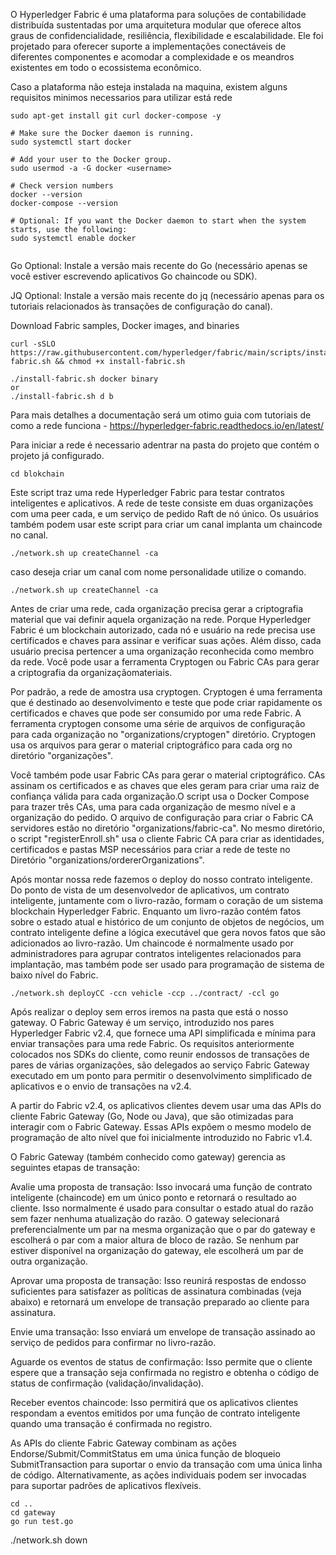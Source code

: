 O Hyperledger Fabric é uma plataforma para soluções de contabilidade distribuída sustentadas por uma arquitetura modular que oferece altos graus de confidencialidade, resiliência, flexibilidade e escalabilidade. Ele foi projetado para oferecer suporte a implementações conectáveis ​​de diferentes componentes e acomodar a complexidade e os meandros existentes em todo o ecossistema econômico.

Caso a plataforma não esteja instalada na maquina, existem alguns requisitos minimos necessarios para utilizar está rede
```
sudo apt-get install git curl docker-compose -y

# Make sure the Docker daemon is running.
sudo systemctl start docker

# Add your user to the Docker group.
sudo usermod -a -G docker <username>

# Check version numbers  
docker --version
docker-compose --version

# Optional: If you want the Docker daemon to start when the system starts, use the following:
sudo systemctl enable docker


```
Go Optional: Instale a versão mais recente do Go (necessário apenas se você estiver escrevendo aplicativos Go chaincode ou SDK).

JQ Optional: Instale a versão mais recente do jq (necessário apenas para os tutoriais relacionados às transações de configuração do canal).

Download Fabric samples, Docker images, and binaries

```
curl -sSLO https://raw.githubusercontent.com/hyperledger/fabric/main/scripts/install-fabric.sh && chmod +x install-fabric.sh

./install-fabric.sh docker binary
or
./install-fabric.sh d b
```

Para mais detalhes a documentação será um otimo guia com tutoriais de como a rede funciona -  <link>https://hyperledger-fabric.readthedocs.io/en/latest/</link>

Para iniciar a rede é necessario adentrar na pasta do projeto que contém o projeto já configurado. 
```
cd blokchain
```

Este script traz uma rede Hyperledger Fabric para testar contratos inteligentes  e aplicativos. A rede de teste consiste em duas organizações com uma peer cada, e um serviço de pedido Raft de nó único. Os usuários também podem usar este script para criar um canal implanta um chaincode no canal. 
```
./network.sh up createChannel -ca
```

caso deseja criar um canal com nome personalidade utilize o comando. 

```
./network.sh up createChannel -ca
```

Antes de criar uma rede, cada organização precisa gerar a criptografia material que vai definir aquela organização na rede. Porque Hyperledger Fabric é um blockchain autorizado, cada nó e usuário na rede precisa use certificados e chaves para assinar e verificar suas ações. Além disso, cada usuário precisa pertencer a uma organização reconhecida como membro da rede. Você pode usar a ferramenta Cryptogen ou Fabric CAs para gerar a criptografia da organizaçãomateriais.
 
Por padrão, a rede de amostra usa cryptogen. Cryptogen é uma ferramenta que é destinado ao desenvolvimento e teste que pode criar rapidamente os certificados e chaves que pode ser consumido por uma rede Fabric. A ferramenta cryptogen consome uma série de arquivos de configuração para cada organização no "organizations/cryptogen" diretório. Cryptogen usa os arquivos para gerar o material criptográfico para cada org no diretório "organizações".

Você também pode usar Fabric CAs para gerar o material criptográfico. CAs assinam os certificados e as chaves que eles geram para criar uma raiz de confiança válida para cada organização.O script usa o Docker Compose para trazer três CAs, uma para cada organização de mesmo nível e a organização do pedido. O arquivo de configuração para criar o Fabric CA servidores estão no diretório "organizations/fabric-ca". No mesmo diretório, o script "registerEnroll.sh" usa o cliente Fabric CA para criar as identidades, certificados e pastas MSP necessários para criar a rede de teste no Diretório "organizations/ordererOrganizations".

Após montar nossa rede fazemos o deploy do nosso contrato inteligente. Do ponto de vista de um desenvolvedor de aplicativos, um contrato inteligente, juntamente com o livro-razão, formam o coração de um sistema blockchain Hyperledger Fabric. Enquanto um livro-razão contém fatos sobre o estado atual e histórico de um conjunto de objetos de negócios, um contrato inteligente define a lógica executável que gera novos fatos que são adicionados ao livro-razão. Um chaincode é normalmente usado por administradores para agrupar contratos inteligentes relacionados para implantação, mas também pode ser usado para programação de sistema de baixo nível do Fabric. 
```
./network.sh deployCC -ccn vehicle -ccp ../contract/ -ccl go
```

Após realizar o deploy sem erros iremos na pasta que está o nosso gateway. O Fabric Gateway é um serviço, introduzido nos pares Hyperledger Fabric v2.4, que fornece uma API simplificada e mínima para enviar transações para uma rede Fabric. Os requisitos anteriormente colocados nos SDKs do cliente, como reunir endossos de transações de pares de várias organizações, são delegados ao serviço Fabric Gateway executado em um ponto para permitir o desenvolvimento simplificado de aplicativos e o envio de transações na v2.4.

A partir do Fabric v2.4, os aplicativos clientes devem usar uma das APIs do cliente Fabric Gateway (Go, Node ou Java), que são otimizadas para interagir com o Fabric Gateway. Essas APIs expõem o mesmo modelo de programação de alto nível que foi inicialmente introduzido no Fabric v1.4.

O Fabric Gateway (também conhecido como gateway) gerencia as seguintes etapas de transação:

Avalie uma proposta de transação: Isso invocará uma função de contrato inteligente (chaincode) em um único ponto e retornará o resultado ao cliente. Isso normalmente é usado para consultar o estado atual do razão sem fazer nenhuma atualização do razão. O gateway selecionará preferencialmente um par na mesma organização que o par do gateway e escolherá o par com a maior altura de bloco de razão. Se nenhum par estiver disponível na organização do gateway, ele escolherá um par de outra organização.

Aprovar uma proposta de transação: Isso reunirá respostas de endosso suficientes para satisfazer as políticas de assinatura combinadas (veja abaixo) e retornará um envelope de transação preparado ao cliente para assinatura.

Envie uma transação: Isso enviará um envelope de transação assinado ao serviço de pedidos para confirmar no livro-razão.

Aguarde os eventos de status de confirmação: Isso permite que o cliente espere que a transação seja confirmada no registro e obtenha o código de status de confirmação (validação/invalidação).

Receber eventos chaincode: Isso permitirá que os aplicativos clientes respondam a eventos emitidos por uma função de contrato inteligente quando uma transação é confirmada no registro.

As APIs do cliente Fabric Gateway combinam as ações Endorse/Submit/CommitStatus em uma única função de bloqueio SubmitTransaction para suportar o envio da transação com uma única linha de código. Alternativamente, as ações individuais podem ser invocadas para suportar padrões de aplicativos flexíveis.


```
cd .. 
cd gateway
go run test.go 
```

./network.sh down


